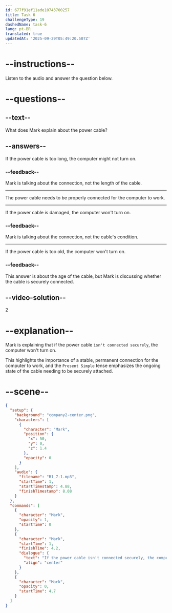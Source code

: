 ```yaml
---
id: 677f91ef11ade10743700257
title: Task 6
challengeType: 19
dashedName: task-6
lang: pt-BR
translated: true
updatedAt: '2025-09-29T05:49:20.507Z'
---
```


<!-- (audio) Mark: If the power cable isn't connected securely, the computer won't turn on. -->

# --instructions--

Listen to the audio and answer the question below.

# --questions--

## --text--

What does Mark explain about the power cable?

## --answers--

If the power cable is too long, the computer might not turn on.

### --feedback--

Mark is talking about the connection, not the length of the cable.

---

The power cable needs to be properly connected for the computer to work.

---

If the power cable is damaged, the computer won't turn on.

### --feedback--

Mark is talking about the connection, not the cable's condition.

---

If the power cable is too old, the computer won't turn on.

### --feedback--

This answer is about the age of the cable, but Mark is discussing whether the cable is securely connected.

## --video-solution--

2

# --explanation--

Mark is explaining that if the power cable `isn't connected securely`, the computer won't turn on.

This highlights the importance of a stable, permanent connection for the computer to work, and the `Present Simple` tense emphasizes the ongoing state of the cable needing to be securely attached.

# --scene--

```json
{
  "setup": {
    "background": "company2-center.png",
    "characters": [
      {
        "character": "Mark",
        "position": {
          "x": 50,
          "y": 0,
          "z": 1.4
        },
        "opacity": 0
      }
    ],
    "audio": {
      "filename": "B1_7-1.mp3",
      "startTime": 1,
      "startTimestamp": 4.88,
      "finishTimestamp": 8.08
    }
  },
  "commands": [
    {
      "character": "Mark",
      "opacity": 1,
      "startTime": 0
    },
    {
      "character": "Mark",
      "startTime": 1,
      "finishTime": 4.2,
      "dialogue": {
        "text": "If the power cable isn't connected securely, the computer won't turn on.",
        "align": "center"
      }
    },
    {
      "character": "Mark",
      "opacity": 0,
      "startTime": 4.7
    }
  ]
}
```
